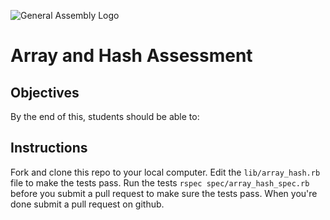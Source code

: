 ![General Assembly Logo](http://i.imgur.com/ke8USTq.png)

# Array and Hash Assessment


## Objectives

By the end of this, students should be able to:

## Instructions
Fork and clone this repo to your local computer. Edit the `lib/array_hash.rb` file to make the tests pass. Run the tests `rspec spec/array_hash_spec.rb` before you submit a pull request to make sure the tests pass. When you're done submit a pull request on github.


